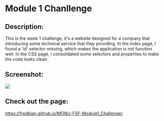 # Module 1 Chanllenge

## Description:
This is the week 1 challenge, it's a website designed for a company that introducing some technical service that they providing.
In the index page, I found a 'id' selector missing, which makes the application is not function well. In the CSS page, I consolidated some selectors and properties to make the code looks clean.

## Screenshot:
![](assets%5Cimages%5Cfredbian.github.io_MONU-FSF-Module1_Challenge_.png)

## Check out the page:
https://fredbian.github.io/MONU-FSF-Module1_Challenge/
